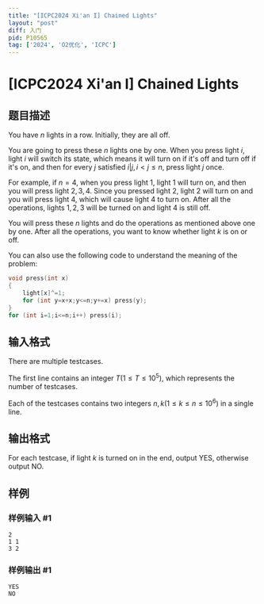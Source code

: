 ```yaml
---
title: "[ICPC2024 Xi'an I] Chained Lights"
layout: "post"
diff: 入门
pid: P10565
tag: ['2024', 'O2优化', 'ICPC']
---
```

# [ICPC2024 Xi'an I] Chained Lights
## 题目描述


You have $n$ lights in a row. Initially, they are all off.
    
    
    
You are going to press these $n$ lights one by one. When you press light $i$, light $i$ will switch its state, which means it will turn on if it's off and turn off if it's on, and then for every $j$ satisfied $i|j,i< j\le n$, press light $j$ once.
    
    
    
For example, if $n=4$, when you press light $1$, light $1$ will turn on, and then you will press light $2,3,4$. Since you pressed light $2$, light $2$ will turn on and you will press light $4$, which will cause light 4 to turn on. After all the operations, lights $1,2,3$ will be turned on and light $4$ is still off.
    
    
    
You will press these $n$ lights and do the operations as mentioned above one by one. After all the operations, you want to know whether light $k$ is on or off.
    
    
    
You can also use the following code to understand the meaning of the problem:

```cpp
void press(int x)
{
    light[x]^=1;
    for (int y=x+x;y<=n;y+=x) press(y);
}
for (int i=1;i<=n;i++) press(i);
```
## 输入格式


There are multiple testcases.
    
    
    
The first line contains an integer $T(1\le T\le10^5)$, which represents the number of testcases.
    
    
    
Each of the testcases contains two integers $n,k(1\le k\le n\le10^6)$ in a single line.
## 输出格式

    
    
For each testcase, if light $k$ is turned on in the end, output $\text{YES}$, otherwise output $\text{NO}$.
## 样例

### 样例输入 #1
```
2
1 1
3 2
```
### 样例输出 #1
```
YES
NO
```
